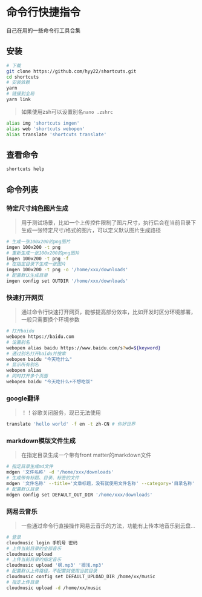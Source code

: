 # 命令行快捷指令

自己在用的一些命令行工具合集

## 安装

```bash
# 下载
git clone https://github.com/hyy22/shortcuts.git
cd shortcuts
# 安装依赖
yarn
# 链接到全局
yarn link
```

> 如果使用zsh可以设置别名`nano .zshrc`

```bash
alias img 'shortcuts imgen'
alias web 'shortcuts webopen'
alias translate 'shortcuts translate'
```

## 查看命令

```bash
shortcuts help
```

## 命令列表

### 特定尺寸纯色图片生成

> 用于测试场景，比如一个上传控件限制了图片尺寸，执行后会在当前目录下生成一张特定尺寸/格式的图片，可以定义默认图片生成路径

```bash
# 生成一张100x200的png图片
imgen 100x200 -t png
# 重新生成一张100x200的png图片
imgen 100x200 -t png -f
# 在指定目录下生成一张图片
imgen 100x200 -t png -o '/home/xxx/downloads'
# 配置默认生成目录
imgen config set OUTDIR '/home/xxx/downloads'
```


### 快速打开网页

> 通过命令行快速打开网页，能够提高部分效率，比如开发时区分环境部署，一般只需要换个环境参数

```bash
# 打开baidu
webopen https://baidu.com
# 设置别名
webopen alias baidu https://www.baidu.com/s?wd=${keyword}
# 通过别名打开baidu并搜索
webopen baidu "今天吃什么"
# 显示所有别名
webopen alias
# 同时打开多个页面
webopen baidu "今天吃什么+不想吃饭"
```


### google翻译

> ！！谷歌关闭服务，现已无法使用

```bash
translate 'hello world' -f en -t zh-CN # 你好世界
```


### markdown模版文件生成

> 在指定目录生成一个带有front matter的markdown文件

```bash
# 指定目录生成md文件
mdgen '文件名称' -d '/home/xxx/downloads'
# 生成带有标题、目录、标签的文件
mdgen '文件名称' --title='文章标题，没有就使用文件名称' --category='目录名称' --tag='标签逗号隔开'
# 配置默认目录
mdgen config set DEFAULT_OUT_DIR '/home/xxx/downloads'
```


### 网易云音乐

> 一些通过命令行直接操作网易云音乐的方法，功能有上传本地音乐到云盘...

```bash
# 登录
cloudmusic login 手机号 密码
# 上传当前目录的全部音乐
cloudmusic upload
# 上传当前目录的指定音乐
cloudmusic upload '枫.mp3' '搁浅.mp3'
# 配置默认上传路径，不配置就使用当前目录
cloudmusic config set DEFAULT_UPLOAD_DIR /home/xx/music
# 指定上传目录
cloudmusic upload -d /home/xx/music
```
